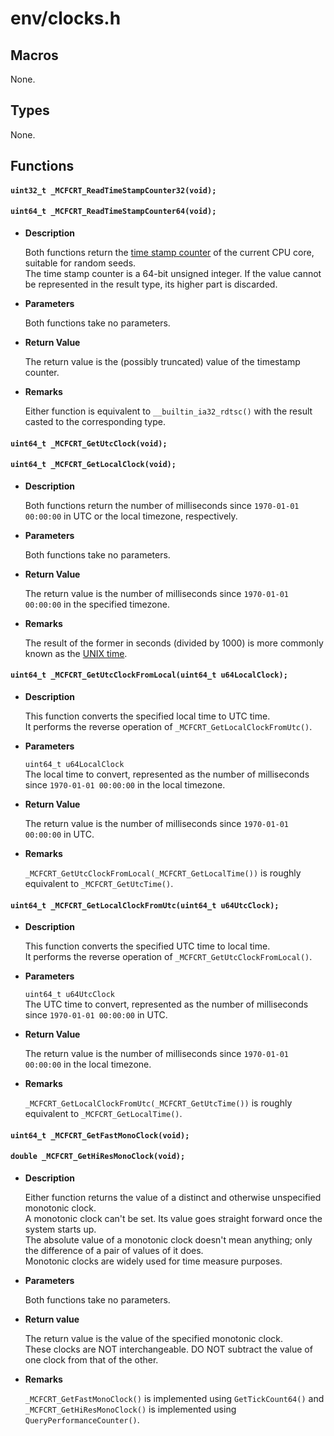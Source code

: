 # env/clocks.h

## Macros

None.

## Types

None.

## Functions

#### `uint32_t _MCFCRT_ReadTimeStampCounter32(void);`
#### `uint64_t _MCFCRT_ReadTimeStampCounter64(void);`

* **Description**

    Both functions return the [time stamp counter](https://en.wikipedia.org/wiki/Time_Stamp_Counter) of the current CPU core, suitable for random seeds.  
    The time stamp counter is a 64-bit unsigned integer. If the value cannot be represented in the result type, its higher part is discarded.

* **Parameters**

    Both functions take no parameters.

* **Return Value**

    The return value is the (possibly truncated) value of the timestamp counter.  

* **Remarks**

    Either function is equivalent to `__builtin_ia32_rdtsc()` with the result casted to the corresponding type.

#### `uint64_t _MCFCRT_GetUtcClock(void);`
#### `uint64_t _MCFCRT_GetLocalClock(void);`

* **Description**

    Both functions return the number of milliseconds since `1970-01-01 00:00:00` in UTC or the local timezone, respectively.

* **Parameters**

    Both functions take no parameters.

* **Return Value**

    The return value is the number of milliseconds since `1970-01-01 00:00:00` in the specified timezone.

* **Remarks**

    The result of the former in seconds (divided by 1000) is more commonly known as the [UNIX time](https://en.wikipedia.org/wiki/Unix_time).

#### `uint64_t _MCFCRT_GetUtcClockFromLocal(uint64_t u64LocalClock);`

* **Description**

    This function converts the specified local time to UTC time.  
    It performs the reverse operation of `_MCFCRT_GetLocalClockFromUtc()`.

* **Parameters**

    `uint64_t u64LocalClock`  
    The local time to convert, represented as the number of milliseconds since `1970-01-01 00:00:00` in the local timezone.

* **Return Value**

    The return value is the number of milliseconds since `1970-01-01 00:00:00` in UTC.

* **Remarks**

    `_MCFCRT_GetUtcClockFromLocal(_MCFCRT_GetLocalTime())` is roughly equivalent to `_MCFCRT_GetUtcTime()`.

#### `uint64_t _MCFCRT_GetLocalClockFromUtc(uint64_t u64UtcClock);`

* **Description**

    This function converts the specified UTC time to local time.  
    It performs the reverse operation of `_MCFCRT_GetUtcClockFromLocal()`.

* **Parameters**

    `uint64_t u64UtcClock`  
    The UTC time to convert, represented as the number of milliseconds since `1970-01-01 00:00:00` in UTC.

* **Return Value**

    The return value is the number of milliseconds since `1970-01-01 00:00:00` in the local timezone.

* **Remarks**

    `_MCFCRT_GetLocalClockFromUtc(_MCFCRT_GetUtcTime())` is roughly equivalent to `_MCFCRT_GetLocalTime()`.

#### `uint64_t _MCFCRT_GetFastMonoClock(void);`
#### `double _MCFCRT_GetHiResMonoClock(void);`

* **Description**

    Either function returns the value of a distinct and otherwise unspecified monotonic clock.  
    A monotonic clock can't be set. Its value goes straight forward once the system starts up.  
    The absolute value of a monotonic clock doesn't mean anything; only the difference of a pair of values of it does.  
    Monotonic clocks are widely used for time measure purposes.

* **Parameters**

    Both functions take no parameters.

* **Return value**

    The return value is the value of the specified monotonic clock.  
    These clocks are NOT interchangeable. DO NOT subtract the value of one clock from that of the other.

* **Remarks**

    `_MCFCRT_GetFastMonoClock()` is implemented using `GetTickCount64()` and `_MCFCRT_GetHiResMonoClock()` is implemented using `QueryPerformanceCounter()`.
